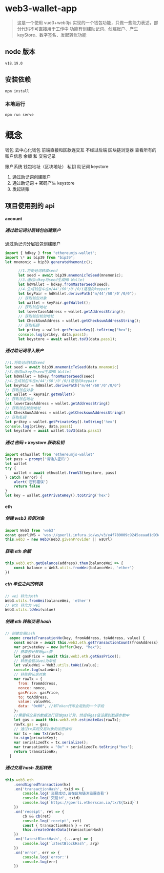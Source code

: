 # web3-wallet-app

> 这是一个使用 vue3+web3js 实现的一个钱包功能，只做一些能力表述，部分代码不可直接用于工作中
> 功能有创建助记词、创建账户、产生 keyStore、数字签名、发起转账功能

## node 版本

```
v18.19.0
```

## 安装依赖

```
npm install
```

### 本地运行

```
npm run serve
```

# 概念

钱包
去中心化钱包 前端直接和区款连交互 不经过后端
区块链浏览器
查看所有的账户信息 余额 和 交易记录

账户系统
钱包地址（区块地址）
私钥
助记词
keystore

1.  通过助记词创建账户
2.  通过助记词 + 密码产生 keystore
3.  发起转账

## 项目使用到的 api

#### account

##### 通过助记词分层钱包创建账户

通过助记词分层钱包创建账户

```javascript
import { hdkey } from "ethereumjs-wallet";
import \* as bip39 from "bip39";
let mnemonic = bip39.generateMnemonic();

      //1.将助记词转成seed
      let seed = await bip39.mnemonicToSeed(mnemonic);
      //3.通过hdkey将seed生成HD Wallet
      let hdWallet = hdkey.fromMasterSeed(seed);
      //4.生成钱包中在m/44'/60'/0'/0/i路径的keypair
      let keyPair = hdWallet.derivePath("m/44'/60'/0'/0/0");
      // 获取钱包对象
      let wallet = keyPair.getWallet();
      // 获取钱包地址
      let lowerCaseAddress = wallet.getAddressString();
      // 获取钱包校验地址
      let CheckSumAddress = wallet.getChecksumAddressString();
      // 获取私钥
      let prikey = wallet.getPrivateKey().toString("hex");
      console.log(prikey, data.pass1);
      let keystore = await wallet.toV3(data.pass1);
```

##### 通过助记词导入账户

```javascript
//1.将助记词转成seed
let seed = await bip39.mnemonicToSeed(data.mnemonic)
//3.通过hdkey将seed生成HD Wallet
let hdWallet = hdkey.fromMasterSeed(seed)
//4.生成钱包中在m/44'/60'/0'/0/i路径的keypair
let keyPair = hdWallet.derivePath("m/44'/60'/0'/0/0")
// 获取钱包对象
let wallet = keyPair.getWallet()
// 获取钱包地址
let lowerCaseAddress = wallet.getAddressString()
// 获取钱包校验地址
let CheckSumAddress = wallet.getChecksumAddressString()
// 获取私钥
let prikey = wallet.getPrivateKey().toString('hex')
console.log(prikey, data.pass1)
let keystore = await wallet.toV3(data.pass1)
```

##### 通过 密码 + keystore 获取私钥

```javascript
import ethwallet from 'ethereumjs-wallet'
let pass = prompt('请输入密码')
let wallet
try {
    wallet = await ethwallet.fromV3(keystore, pass)
} catch (error) {
    alert('密码错误')
    return false
}
let key = wallet.getPrivateKey().toString('hex')
```

#### eth

##### 创建 web3 实例对象

```javascript
import Web3 from 'web3'
const geerliWS = 'wss://goerli.infura.io/ws/v3/e4f789009c9245eeaad1d93ce9d059bb'
this.web3 = new Web3(Web3.givenProvider || wsUrl)
```

##### 获取 eth 余额

```javascript
this.web3.eth.getBalance(address).then(balanceWei => {
    const balance = Web3.utils.fromWei(balanceWei, 'ether')
})
```

##### eth 单位之间的转换

```javascript
// wei 转化为eth
Web3.utils.fromWei(balanceWei, 'ether')
// eth 转化为 wei
Web3.utils.toWei(value)
```

##### 创建 eth 转账交易 hash

```javascript
// 创建交易hash
  async createTransationHx(key, fromAddress, toAddress, value) {
    const nonce = await this.web3.eth.getTransactionCount(fromAddress);
    var privateKey = new Buffer(key, "hex");
    // 获取预计转账gas费
    let gasPrice = await this.web3.eth.getGasPrice();
    // 转账金额以wei为单位
    let valueWei = Web3.utils.toWei(value);
    console.log(valueWei);
    // 转账的记录对象
    var rawTx = {
      from: fromAddress,
      nonce: nonce,
      gasPrice: gasPrice,
      to: toAddress,
      value: valueWei,
      data: "0x00", //转Token代币会用到的一个字段
    };
    //需要将交易的数据进行预估gas计算，然后将gas值设置到数据参数中
    let gas = await this.web3.eth.estimateGas(rawTx);
    rawTx.gas = gas;
    // 通过tx实现交易对象的加密操作
    var tx = new Tx(rawTx);
    tx.sign(privateKey);
    var serializedTx = tx.serialize();
    var transationHx = "0x" + serializedTx.toString("hex");
    return transationHx;
  }
```

##### 通过交易 hash 发起转账

```javascript
this.web3.eth
    .sendSignedTransaction(hx)
    .on('transactionHash', txid => {
        console.log('交易成功,请在区块链浏览器查看')
        console.log('交易id', txid)
        console.log(`https://goerli.etherscan.io/tx/${txid}`)
    })
    .on('receipt', ret => {
        cb && cb(ret)
        console.log('receipt', ret)
        const { transactionHash } = ret
        this.createOrderData(transactionHash)
    })
    .on('latestBlockHash', (...arg) => {
        console.log('latestBlockHash', arg)
    })
    .on('error', err => {
        console.log('error:')
        console.log(err)
    })
```
